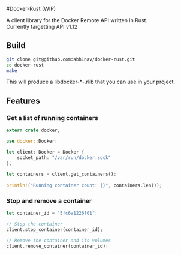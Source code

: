 #Docker-Rust (WIP)
  
A client library for the Docker Remote API written in Rust.  
Currently targetting API v1.12  
  
## Build
  
```bash
git clone git@github.com:abh1nav/docker-rust.git
cd docker-rust
make
```
  
This will produce a libdocker-*-.rlib that you can use in your project.
  
## Features 
  
### Get a list of running containers
  
```rust
extern crate docker;

use docker::Docker;

let client: Docker = Docker {
	socket_path: "/var/run/docker.sock"
};
  
let containers = client.get_containers();
  
println!("Running container count: {}", containers.len());
```
  
### Stop and remove a container
  
```rust
let container_id = "5fc6a1226f01";

// Stop the container
client.stop_container(container_id);

// Remove the container and its volumes
client.remove_container(container_id);
```
